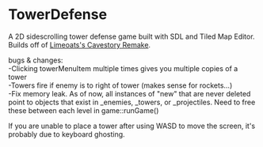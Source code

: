 # TowerDefense

A 2D sidescrolling tower defense game built with SDL and Tiled Map Editor. Builds off of [Limeoats's Cavestory Remake](https://github.com/Limeoats/cavestory-development).

bugs & changes:  
	-Clicking towerMenuItem multiple times gives you multiple copies of a tower  
	-Towers fire if enemy is to right of tower (makes sense for rockets...)  
	-Fix memory leak. As of now, all instances of "new" that are never deleted point to objects that exist in _enemies, _towers, or _projectiles. Need to free these between each level in game::runGame()  
  
If you are unable to place a tower after using WASD to move the screen, it's probably due to keyboard ghosting.

